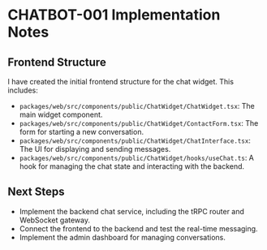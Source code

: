 # CHATBOT-001 Implementation Notes

## Frontend Structure

I have created the initial frontend structure for the chat widget. This includes:

-   `packages/web/src/components/public/ChatWidget/ChatWidget.tsx`: The main widget component.
-   `packages/web/src/components/public/ChatWidget/ContactForm.tsx`: The form for starting a new conversation.
-   `packages/web/src/components/public/ChatWidget/ChatInterface.tsx`: The UI for displaying and sending messages.
-   `packages/web/src/components/public/ChatWidget/hooks/useChat.ts`: A hook for managing the chat state and interacting with the backend.

## Next Steps

-   Implement the backend chat service, including the tRPC router and WebSocket gateway.
-   Connect the frontend to the backend and test the real-time messaging.
-   Implement the admin dashboard for managing conversations.
